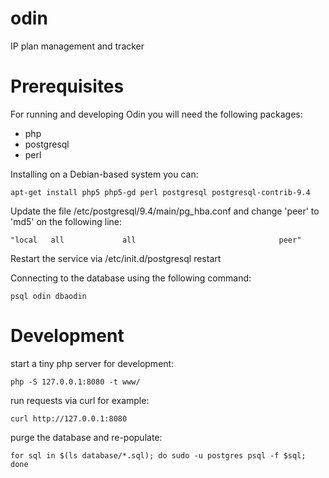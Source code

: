 # odin
IP plan management and tracker

# Prerequisites
For running and developing Odin you will need the following packages:
 - php
 - postgresql
 - perl

Installing on a Debian-based system you can:
```
apt-get install php5 php5-gd perl postgresql postgresql-contrib-9.4
```

Update the file /etc/postgresql/9.4/main/pg_hba.conf and change 'peer' to 'md5' on the following line:
```
"local   all             all                                peer"
```

Restart the service via /etc/init.d/postgresql restart

Connecting to the database using the following command:
```
psql odin dbaodin
```

# Development
start a tiny php server for development:
```
php -S 127.0.0.1:8080 -t www/
```

run requests via curl for example:
```
curl http://127.0.0.1:8080
```

purge the database and re-populate:
```
for sql in $(ls database/*.sql); do sudo -u postgres psql -f $sql; done
```
